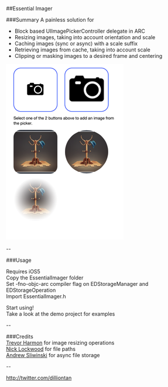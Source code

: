 ##Essential Imager

###Summary
A painless solution for 

 - Block based UIImagePickerController delegate in ARC
 - Resizing images, taking into account orientation and scale
 - Caching images (sync or async) with a scale suffix
 - Retrieving images from cache, taking into account scale
 - Clipping or masking images to a desired frame and centering

<img src="https://github.com/Dillion/EssentialImager/raw/master/screenshot.png"/>  

--

###Usage

Requires iOS5  
Copy the EssentialImager folder  
Set -fno-objc-arc compiler flag on EDStorageManager and EDStorageOperation  
Import EssentialImager.h  

Start using!  
Take a look at the demo project for examples  

--

###Credits  
[Trevor Harmon](http://vocaro.com/trevor/blog/2009/10/12/resize-a-uiimage-the-right-way/)  for image resizing operations  
[Nick Lockwood](https://github.com/nicklockwood/StandardPaths) for file paths  
[Andrew Sliwinski](https://github.com/thisandagain/storage) for async file storage  

--

http://twitter.com/dilliontan